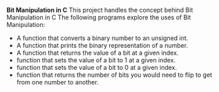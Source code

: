 **Bit Manipulation in C**
This project handles the concept behind Bit Manipulation in C 
The following programs explore the uses of Bit Manipulation:
* A function that converts a binary number to an unsigned int.
* A function that prints the binary representation of a number.
* A function that returns the value of a bit at a given index.
* function that sets the value of a bit to 1 at a given index.
* function that sets the value of a bit to 0 at a given index.
* function that returns the number of bits you would need to flip to get from one number to another.
